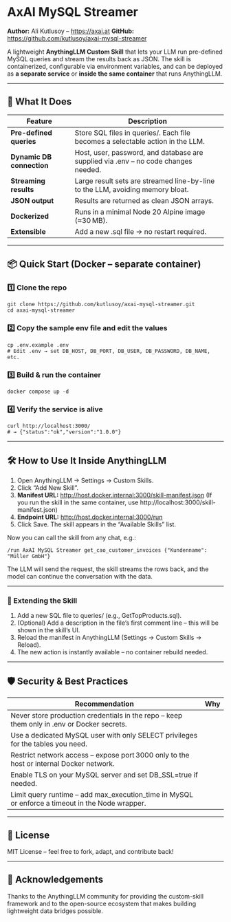 # AxAI MySQL Streamer
**Author:** Ali Kutlusoy – https://axai.at
**GitHub:** https://github.com/kutlusoy/axai-mysql-streamer

A lightweight **AnythingLLM Custom Skill** that lets your LLM run pre-defined MySQL queries and stream the results back as JSON. The skill is containerized, configurable via environment variables, and can be deployed as **a separate service** or **inside the same container** that runs AnythingLLM.

---

## 🎯 What It Does
|Feature|Description|
|-------|-----------|
|**Pre-defined queries**|Store SQL files in queries/. Each file becomes a selectable action in the LLM.
|**Dynamic DB connection**|Host, user, password, and database are supplied via .env – no code changes needed.|
|**Streaming results**|Large result sets are streamed line-by-line to the LLM, avoiding memory bloat.|
|**JSON output**|Results are returned as clean JSON arrays.|
|**Dockerized**|Runs in a minimal Node 20 Alpine image (≈30 MB).|
|**Extensible**|Add a new .sql file → no restart required.|

---

## 📦 Quick Start (Docker – separate container)
### 1️⃣ Clone the repo
```
git clone https://github.com/kutlusoy/axai-mysql-streamer.git
cd axai-mysql-streamer
```

### 2️⃣ Copy the sample env file and edit the values
```
cp .env.example .env
# Edit .env → set DB_HOST, DB_PORT, DB_USER, DB_PASSWORD, DB_NAME, etc.
```

### 3️⃣ Build & run the container
```
docker compose up -d
```

### 4️⃣ Verify the service is alive
```
curl http://localhost:3000/
# → {"status":"ok","version":"1.0.0"}
```

---

## 🛠️ How to Use It Inside AnythingLLM
01. Open AnythingLLM → Settings → Custom Skills.
02. Click “Add New Skill”.
03. **Manifest URL:**
http://host.docker.internal:3000/skill-manifest.json
(If you run the skill in the same container, use http://localhost:3000/skill-manifest.json)
04. **Endpoint URL:**
http://host.docker.internal:3000/run
05. Click Save. The skill appears in the “Available Skills” list.

Now you can call the skill from any chat, e.g.:
```
/run AxAI MySQL Streamer get_cao_customer_invoices {"Kundenname": "Müller GmbH"}
```

The LLM will send the request, the skill streams the rows back, and the model can continue the conversation with the data.

---

### 🔧 Extending the Skill
01. Add a new SQL file to queries/ (e.g., GetTopProducts.sql).
02. (Optional) Add a description in the file’s first comment line – this will be shown in the skill’s UI.
03. Reload the manifest in AnythingLLM (Settings → Custom Skills → Reload).
04. The new action is instantly available – no container rebuild needed.

---

## 🛡️ Security & Best Practices
|Recommendation|Why|
|--------------|---|
|Never store production credentials in the repo – keep them only in .env or Docker secrets.||
|Use a dedicated MySQL user with only SELECT privileges for the tables you need.||
|Restrict network access – expose port 3000 only to the host or internal Docker network.||
|Enable TLS on your MySQL server and set DB_SSL=true if needed.||
|Limit query runtime – add max_execution_time in MySQL or enforce a timeout in the Node wrapper.||

---

## 📜 License
MIT License – feel free to fork, adapt, and contribute back!

---

## 🙏 Acknowledgements
Thanks to the AnythingLLM community for providing the custom-skill framework and to the open-source ecosystem that makes building lightweight data bridges possible.